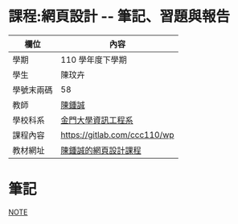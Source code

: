 # 課程:網頁設計 -- 筆記、習題與報告

欄位 | 內容
-----|-----
學期 | 110 學年度下學期
學生 |  陳玟卉
學號末兩碼 | 58
教師 | [陳鍾誠](https://www.nqu.edu.tw/educsie/index.php?act=blog&code=list&ids=4)
學校科系 | [金門大學資訊工程系](https://www.nqu.edu.tw/educsie/index.php)
課程內容 | https://gitlab.com/ccc110/wp
教材網址 | [陳鍾誠的網頁設計課程](https://kinmen6.com/root/%E9%99%B3%E9%8D%BE%E8%AA%A0/%E8%AA%B2%E7%A8%8B/%E7%B6%B2%E9%A0%81%E8%A8%AD%E8%A8%88/README.md)

# 筆記
[NOTE](https://github.com/Ellinaa/wp110b/wiki/NOTE)
